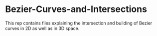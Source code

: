 # Bezier-Curves-and-Intersections
This rep contains files explaining the intersection and building of Bezier curves in 2D as well as in 3D space. 

